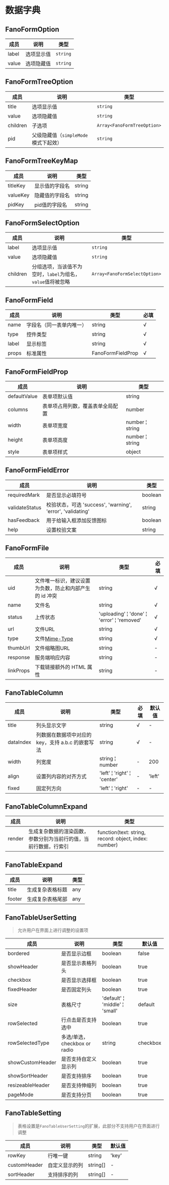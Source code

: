 # 数据字典

## FanoFormOption

| 成员 | 说明 | 类型 |
| --- | --- | --- |
| label | 选项显示值 | `string` |
| value | 选项隐藏值 | `string` |

## FanoFormTreeOption

| 成员 | 说明 | 类型 |
| --- | --- | --- |
| title | 选项显示值 | `string` |
| value | 选项隐藏值 | `string` |
| children | 子选项 | `Array<FanoFormTreeOption>` |
| pid | 父级隐藏值（`simpleMode`模式下起效） | `string` |

## FanoFormTreeKeyMap

| 成员 | 说明 | 类型 |
| --- | --- | --- |
| titleKey | 显示值的字段名 | string |
| valueKey | 隐藏值的字段名 | string |
| pidKey | pid值的字段名 | string |

## FanoFormSelectOption

| 成员 | 说明 | 类型 |
| --- | --- | --- |
| label | 选项显示值 | `string` |
| value | 选项隐藏值 | `string` |
| children | 分组选项，当该值不为空时，`label`为组名，`value`值将被忽略 | `Array<FanoFormSelectOption>` |

## FanoFormField

| 成员 | 说明 | 类型 | 必填 |
| --- | --- | --- | --- |
| name | 字段名（同一表单内唯一） | string | √ |
| type | 控件类型 | string | √ |
| label | 显示标签 | string | √ |
| props | 标准属性 | FanoFormFieldProp | √ |

## FanoFormFieldProp

| 成员 | 说明 | 类型 |
| --- | --- | --- |
| defaultValue | 表单项默认值 | string |
| columns | 表单项占用列数，覆盖表单全局配置 | number |
| width | 表单项宽度 | number &brvbar; string |
| height | 表单项高度 | number &brvbar; string |
| style | 表单项样式 | object |

## FanoFormFieldError

| 成员 | 说明 | 类型 |
| --- | --- | --- |
| requiredMark | 是否显示必填符号 | boolean |
| validateStatus | 校验状态，可选 'success', 'warning', 'error', 'validating' | string |
| hasFeedback | 用于给输入框添加反馈图标 | boolean |
| help | 设置校验文案 | string |

## FanoFormFile

| 成员 | 说明 | 类型 | 必填 |
| --- | --- | --- | --- |
| uid | 文件唯一标识，建议设置为负数，防止和内部产生的 id 冲突 | string | √ |
| name | 文件名 | string | √ |
| status | 上传状态 | 'uploading' &brvbar; 'done' &brvbar; 'error' &brvbar; 'removed' | √ |
| url | 文件URL | string | √ |
| type | 文件[Mime-Type](http://www.w3school.com.cn/media/media_mimeref.asp) | string | √ |
| thumbUrl | 文件缩略图URL | string | - |
| response | 服务端响应内容 | string | - |
| linkProps | 下载链接额外的 HTML 属性 | string | - |

## FanoTableColumn

| 成员 | 说明 | 类型 | 必填 | 默认值 |
| --- | --- | --- | --- | --- |
| title | 列头显示文字 | string | √ | - |
| dataIndex | 列数据在数据项中对应的 key，支持 a.b.c 的嵌套写法 | string | √ | - |
| width | 列宽度 | string &brvbar; number | - | 200 |
| align | 设置列内容的对齐方式 | 'left' &brvbar; 'right' &brvbar; 'center' | - | 'left' |
| fixed | 固定列方向 | 'left' &brvbar; 'right' | - | - |

## FanoTableColumnExpand

| 成员 | 说明 | 类型 |
| --- | --- | --- |
| render | 生成复杂数据的渲染函数，参数分别为当前行的值，当前行数据，行索引 | function(text: string, record: object, index: number) |

## FanoTableExpand

| 成员 | 说明 | 类型 |
| --- | --- | --- |
| title | 生成复杂表格标题 | any |
| footer | 生成复杂表格尾部 | any |

## FanoTableUserSetting

> 允许用户在界面上进行调整的设置项

| 成员 | 说明 | 类型 | 默认值 |
| --- | --- | --- | --- |
| bordered | 是否显示边框 | boolean | false |
| showHeader | 是否显示表格列头 | boolean | true |
| checkbox | 是否显示选择框 | boolean | true |
| fixedHeader | 是否固定列头 | boolean | true |
| size | 表格尺寸 | 'default' &brvbar; 'middle' &brvbar; 'small' | default |
| rowSelected | 行点击是否支持选中 | boolean | true |
| rowSelectedType | 多选/单选，checkbox or radio | string | checkbox |
| showCustomHeader | 是否支持自定义显示列 | boolean | true |
| showSortHeader | 是否支持排序 | boolean | true |
| resizeableHeader | 是否支持伸缩列 | boolean | true |
| pageMode | 是否支持分页 | boolean | true |

## FanoTableSetting

> 表格设置是`FanoTableUserSetting`的扩展，此部分不支持用户在界面进行调整

| 成员 | 说明 | 类型 | 默认值 |
| --- | --- | --- | --- |
| rowKey | 行唯一键 | string | 'key' |
| customHeader | 自定义显示的列 | string[] | - |
| sortHeader | 支持排序的列 | string[] | - |
